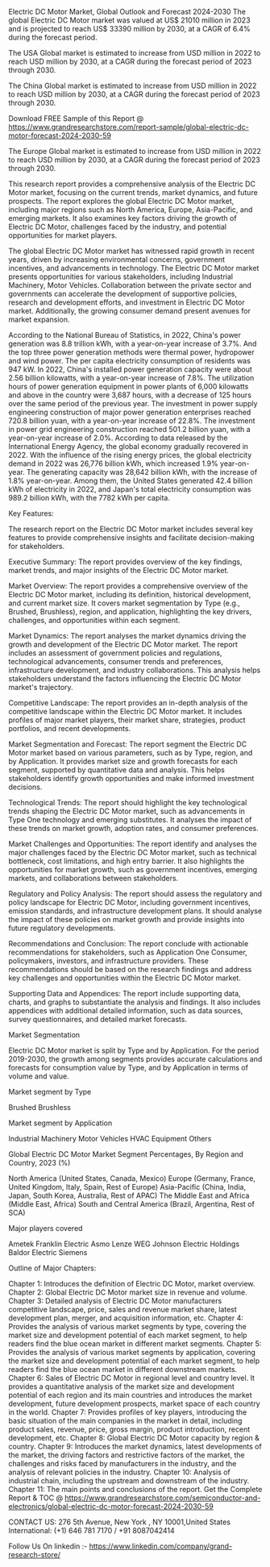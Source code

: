 Electric DC Motor Market, Global Outlook and Forecast 2024-2030
The global Electric DC Motor market was valued at US$ 21010 million in 2023 and is projected to reach US$ 33390 million by 2030, at a CAGR of 6.4% during the forecast period.

The USA Global market is estimated to increase from USD million in 2022 to reach USD million by 2030, at a CAGR during the forecast period of 2023 through 2030.

The China Global market is estimated to increase from USD million in 2022 to reach USD million by 2030, at a CAGR during the forecast period of 2023 through 2030.

Download FREE Sample of this Report @ https://www.grandresearchstore.com/report-sample/global-electric-dc-motor-forecast-2024-2030-59

The Europe Global market is estimated to increase from USD million in 2022 to reach USD million by 2030, at a CAGR during the forecast period of 2023 through 2030.

This research report provides a comprehensive analysis of the Electric DC Motor market, focusing on the current trends, market dynamics, and future prospects. The report explores the global Electric DC Motor market, including major regions such as North America, Europe, Asia-Pacific, and emerging markets. It also examines key factors driving the growth of Electric DC Motor, challenges faced by the industry, and potential opportunities for market players.

The global Electric DC Motor market has witnessed rapid growth in recent years, driven by increasing environmental concerns, government incentives, and advancements in technology. The Electric DC Motor market presents opportunities for various stakeholders, including Industrial Machinery, Motor Vehicles. Collaboration between the private sector and governments can accelerate the development of supportive policies, research and development efforts, and investment in Electric DC Motor market. Additionally, the growing consumer demand present avenues for market expansion.

According to the National Bureau of Statistics, in 2022, China's power generation was 8.8 trillion kWh, with a year-on-year increase of 3.7%. And the top three power generation methods were thermal power, hydropower and wind power. The per capita electricity consumption of residents was 947 kW. In 2022, China's installed power generation capacity were about 2.56 billion kilowatts, with a year-on-year increase of 7.8%. The utilization hours of power generation equipment in power plants of 6,000 kilowatts and above in the country were 3,687 hours, with a decrease of 125 hours over the same period of the previous year. The investment in power supply engineering construction of major power generation enterprises reached 720.8 billion yuan, with a year-on-year increase of 22.8%. The investment in power grid engineering construction reached 501.2 billion yuan, with a year-on-year increase of 2.0%. According to data released by the International Energy Agency, the global economy gradually recovered in 2022. With the influence of the rising energy prices, the global electricity demand in 2022 was 26,776 billion kWh, which increased 1.9% year-on-year. The generating capacity was 28,642 billion kWh, with the increase of 1.8% year-on-year. Among them, the United States generated 42.4 billion kWh of electricity in 2022, and Japan's total electricity consumption was 989.2 billion kWh, with the 7782 kWh per capita.

Key Features:

The research report on the Electric DC Motor market includes several key features to provide comprehensive insights and facilitate decision-making for stakeholders.

Executive Summary: The report provides overview of the key findings, market trends, and major insights of the Electric DC Motor market.

Market Overview: The report provides a comprehensive overview of the Electric DC Motor market, including its definition, historical development, and current market size. It covers market segmentation by Type (e.g., Brushed, Brushless), region, and application, highlighting the key drivers, challenges, and opportunities within each segment.

Market Dynamics: The report analyses the market dynamics driving the growth and development of the Electric DC Motor market. The report includes an assessment of government policies and regulations, technological advancements, consumer trends and preferences, infrastructure development, and industry collaborations. This analysis helps stakeholders understand the factors influencing the Electric DC Motor market's trajectory.

Competitive Landscape: The report provides an in-depth analysis of the competitive landscape within the Electric DC Motor market. It includes profiles of major market players, their market share, strategies, product portfolios, and recent developments.

Market Segmentation and Forecast: The report segment the Electric DC Motor market based on various parameters, such as by Type, region, and by Application. It provides market size and growth forecasts for each segment, supported by quantitative data and analysis. This helps stakeholders identify growth opportunities and make informed investment decisions.

Technological Trends: The report should highlight the key technological trends shaping the Electric DC Motor market, such as advancements in Type One technology and emerging substitutes. It analyses the impact of these trends on market growth, adoption rates, and consumer preferences.

Market Challenges and Opportunities: The report identify and analyses the major challenges faced by the Electric DC Motor market, such as technical bottleneck, cost limitations, and high entry barrier. It also highlights the opportunities for market growth, such as government incentives, emerging markets, and collaborations between stakeholders.

Regulatory and Policy Analysis: The report should assess the regulatory and policy landscape for Electric DC Motor, including government incentives, emission standards, and infrastructure development plans. It should analyse the impact of these policies on market growth and provide insights into future regulatory developments.

Recommendations and Conclusion: The report conclude with actionable recommendations for stakeholders, such as Application One Consumer, policymakers, investors, and infrastructure providers. These recommendations should be based on the research findings and address key challenges and opportunities within the Electric DC Motor market.

Supporting Data and Appendices: The report include supporting data, charts, and graphs to substantiate the analysis and findings. It also includes appendices with additional detailed information, such as data sources, survey questionnaires, and detailed market forecasts.

Market Segmentation

Electric DC Motor market is split by Type and by Application. For the period 2019-2030, the growth among segments provides accurate calculations and forecasts for consumption value by Type, and by Application in terms of volume and value.

Market segment by Type

Brushed
Brushless

Market segment by Application

Industrial Machinery
Motor Vehicles
HVAC Equipment
Others

Global Electric DC Motor Market Segment Percentages, By Region and Country, 2023 (%)

North America (United States, Canada, Mexico)
Europe (Germany, France, United Kingdom, Italy, Spain, Rest of Europe)
Asia-Pacific (China, India, Japan, South Korea, Australia, Rest of APAC)
The Middle East and Africa (Middle East, Africa)
South and Central America (Brazil, Argentina, Rest of SCA)

Major players covered

Ametek
Franklin Electric
Asmo
Lenze
WEG
Johnson Electric Holdings
Baldor Electric
Siemens

Outline of Major Chapters:

Chapter 1: Introduces the definition of Electric DC Motor, market overview.
Chapter 2: Global Electric DC Motor market size in revenue and volume.
Chapter 3: Detailed analysis of Electric DC Motor manufacturers competitive landscape, price, sales and revenue market share, latest development plan, merger, and acquisition information, etc.
Chapter 4: Provides the analysis of various market segments by type, covering the market size and development potential of each market segment, to help readers find the blue ocean market in different market segments.
Chapter 5: Provides the analysis of various market segments by application, covering the market size and development potential of each market segment, to help readers find the blue ocean market in different downstream markets.
Chapter 6: Sales of Electric DC Motor in regional level and country level. It provides a quantitative analysis of the market size and development potential of each region and its main countries and introduces the market development, future development prospects, market space of each country in the world.
Chapter 7: Provides profiles of key players, introducing the basic situation of the main companies in the market in detail, including product sales, revenue, price, gross margin, product introduction, recent development, etc.
Chapter 8: Global Electric DC Motor capacity by region & country.
Chapter 9: Introduces the market dynamics, latest developments of the market, the driving factors and restrictive factors of the market, the challenges and risks faced by manufacturers in the industry, and the analysis of relevant policies in the industry.
Chapter 10: Analysis of industrial chain, including the upstream and downstream of the industry.
Chapter 11: The main points and conclusions of the report.
Get the Complete Report & TOC @ https://www.grandresearchstore.com/semiconductor-and-electronics/global-electric-dc-motor-forecast-2024-2030-59

CONTACT US:
276 5th Avenue, New York , NY 10001,United States
International: (+1) 646 781 7170 / +91 8087042414

Follow Us On linkedin :- https://www.linkedin.com/company/grand-research-store/
